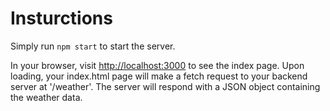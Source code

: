 # Insturctions

Simply run `npm start` to start the server.

In your browser, visit [http://localhost:3000](http://localhost:3000) to see the index page. Upon loading, your index.html page will make a fetch request to your backend server at '/weather'. The server will respond with a JSON object containing the weather data.
